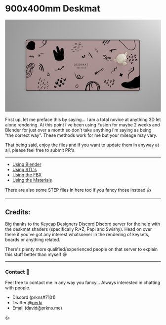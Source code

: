 # 900x400mm Deskmat

![Deskmat Render](./Renders/900x400_Deskmat-Graphic.png)

First up, let me preface this by saying... I am a total novice at anything 3D let alone rendering. At this point i've been using Fusion for maybe 2 weeks and Blender for just over a month so don't take anything i'm saying as being "the correct way". These methods work for me but your mileage may vary.

That being said, enjoy the files and if you want to update them in anyway at all, please feel free to submit PR's.

---

- [Using Blender](./Blender/README.md)
- [Using STL's](./STL/README.md)
- [Using the FBX](./FBX/README.md)
- [Using the Materials](./Materials/README.md)

There are also some STEP files in here too if you fancy those instead 👍

---

## Credits:

Big thanks to the [Keycap Designers Discord](https://discord.gg/8MG4jWK) Discord server for the help with the deskmat shaders (specifically R☭Z, Papi and Swishy). Head on over there if you've got any interest whatsoever in the rendering of keysets, boards or anything related.

There's plenty more qualified/experienced people on that server to explain this stuff better than myself 😆

---

### Contact 👋

Feel free to contact me in any way you fancy... Always interested in chatting with people.

- Discord (prkns#7101)
- Twitter [@perki](https://twitter.com/perki)
- Email (david@prkns.me)

👍
